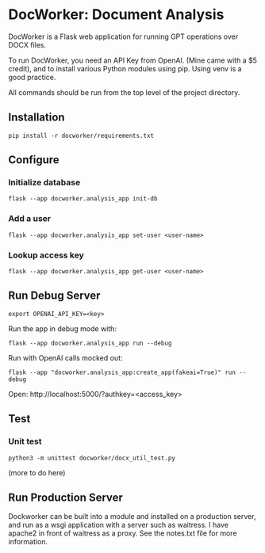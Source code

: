 # DocWorker: Document Analysis

DocWorker is a Flask web application for running GPT operations over DOCX files.

To run DocWorker, you need an API Key from OpenAI. (Mine came with a $5 credit), and to install various Python modules using pip. Using venv is a good practice.

All commands should be run from the top level of the project directory.

## Installation

`pip install -r docworker/requirements.txt`


## Configure


### Initialize database

`flask --app docworker.analysis_app init-db`

### Add a user

`flask --app docworker.analysis_app set-user <user-name>`

### Lookup access key

`flask --app docworker.analysis_app get-user <user-name>`

## Run Debug Server

`export OPENAI_API_KEY=<key>`

Run the app in debug mode with:

`flask --app docworker.analysis_app run --debug`

Run with OpenAI calls mocked out:

`flask --app "docworker.analysis_app:create_app(fakeai=True)" run --debug`


Open: http://localhost:5000/?authkey=<access_key>

## Test

### Unit test
`python3 -m unittest docworker/docx_util_test.py`

(more to do here)


## Run Production Server

Dockworker can be built into a module and installed on a production server,
and run as a wsgi application with a server such as waitress. I have apache2 in front of waitress as a proxy. See the notes.txt file for more information.




